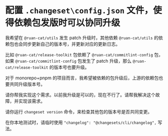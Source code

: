 <!--
	一次性提示词
	探索研究型
	已完成
 -->

# 配置 `.changeset\config.json` 文件，使得依赖包发版时可以协同升级

我希望在 `@ruan-cat/utils` 发生 patch 升级时，其他依赖 `@ruan-cat/utils` 的依赖包也会同步更新自己的版本号，并更新对应的更新日志。

比如 `@ruan-cat/release-toolkit` 包依赖了 `@ruan-cat/commitlint-config` 包，如果 `@ruan-cat/commitlint-config` 包发生了 patch 升级，那么 `@ruan-cat/release-toolkit` 的版本号也要升级。

对于 monorepo+pnpm 的项目而言，我希望被依赖的包升级后，上游的依赖包也要共同升级版本号。

请你帮我实现这个需求。以前我升级是可以的，现在不行了。请帮我解决这个故障，并实现该需求。

请你运行 `changeset version` 命令，来检查其他包的版本号是否共同变更。

在你本地测试时，请临时使用 `"changelog": "@changesets/cli/changelog",` 写法。

